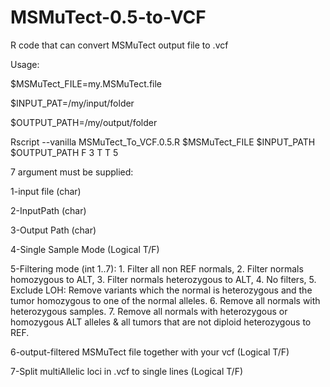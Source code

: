 # MSMuTect-0.5-to-VCF
R code that can convert MSMuTect output file to .vcf

Usage:

$MSMuTect_FILE=my.MSMuTect.file

$INPUT_PAT=/my/input/folder

$OUTPUT_PATH=/my/output/folder

Rscript --vanilla MSMuTect_To_VCF.0.5.R $MSMuTect_FILE $INPUT_PATH $OUTPUT_PATH F 3 T T 5


7 argument must be supplied:

1-input file (char)

2-InputPath (char)

3-Output Path (char)

4-Single Sample Mode (Logical T/F)

5-Filtering mode (int 1..7):
                            1. Filter all non REF normals,
                            2. Filter normals homozygous to ALT,
                            3. Filter normals heterozygous to ALT,
                            4. No filters,
                            5. Exclude LOH: Remove variants which the normal is heterozygous and the tumor homozygous to one of the normal alleles.
                            6. Remove all normals with heterozygous samples.
                            7. Remove all normals with heterozygous or homozygous ALT alleles & all tumors that are not diploid heterozygous to REF.
                            
6-output-filtered MSMuTect file together with your vcf (Logical T/F)

7-Split multiAllelic loci in .vcf to single lines (Logical T/F)
